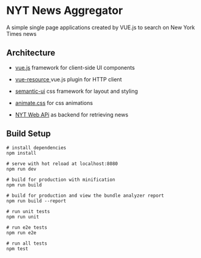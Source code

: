 # NYT News Aggregator

A simple single page applications created by VUE.js to search on New York Times news

## Architecture

- [vue.js](https://vuejs.org) framework for client-side UI components

- [vue-resource ](https://github.com/pagekit/vue-resource) vue.js plugin for HTTP client

- [semantic-ui](https://semantic-ui.com) css framework for layout and styling

- [animate.css](https://daneden.github.io/animate.css/) for css animations

- [NYT Web APi](https://developer.nytimes.com) as backend for retrieving news

## Build Setup

```bashss
# install dependencies
npm install

# serve with hot reload at localhost:8080
npm run dev

# build for production with minification
npm run build

# build for production and view the bundle analyzer report
npm run build --report

# run unit tests
npm run unit

# run e2e tests
npm run e2e

# run all tests
npm test
```
